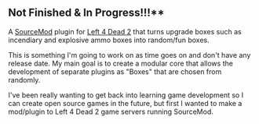 ## Not Finished & In Progress!!!**

A [SourceMod](https://www.sourcemod.net/) plugin for [Left 4 Dead 2](https://store.steampowered.com/app/550/Left_4_Dead_2/) that turns upgrade boxes such as incendiary and explosive ammo boxes into random/fun boxes.

This is something I'm going to work on as time goes on and don't have any release date. My main goal is to create a modular core that allows the development of separate plugins as "Boxes" that are chosen from randomly.

I've been really wanting to get back into learning game development so I can create open source games in the future, but first I wanted to make a mod/plugin to Left 4 Dead 2 game servers running SourceMod.